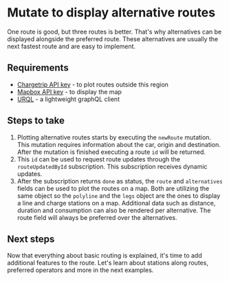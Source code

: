 # Mutate to display alternative routes

One route is good, but three routes is better. That's why alternatives can be displayed alongside the preferred route. These alternatives are usually the next fastest route and are easy to implement.

## Requirements

- [Chargetrip API key](https://account.chargetrip.com) - to plot routes outside this region
- [Mapbox API key](https://www.mapbox.com) - to display the map
- [URQL](https://formidable.com/open-source/urql/) - a lightweight graphQL client

## Steps to take

1. Plotting alternative routes starts by executing the `newRoute` mutation. This mutation requires information about the car, origin and destination. After the mutation is finished executing a route `id` will be returned.
2. This `id` can be used to request route updates through the `routeUpdatedById` subscription. This subscription receives dynamic updates.
3. After the subscription returns `done` as status, the `route` and `alternatives` fields can be used to plot the routes on a map. Both are utilizing the same object so the `polyline` and the `legs` object are the ones to display a line and charge stations on a map. Additional data such as distance, duration and consumption can also be rendered per alternative. The route field will always be preferred over the alternatives.

## Next steps

Now that everything about basic routing is explained, it's time to add additional features to the route. Let's learn about stations along routes, preferred operators and more in the next examples.
